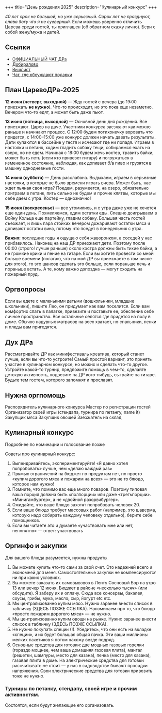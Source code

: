 +++
title="День рождения 2025"
description="Кулинарный конкурс"
+++

_40 лет срок не большой, но уже серьезный. Сорок лет не празднуют, слава богу что я не суеверный._ Если можешь уверенно отличить Царева среди гостей, ты приглашен (об обратном скажу лично). Бери с собой жену/мужа и детей.

Ссылки
---

- [ОФИЦИАЛЬНЫЙ ЧАТ ДРа](https://t.me/+Fbh2kLZKyahhY2Ri)
- [Добиралово](https://leotsarev.ru/personal/korvet/)
- [Вишлист](https://leotsarev.ru/personal/wishlist/leo/)
- [Чат, где обсуждают подарки](https://t.me/+_pYs8yJU3Dc5M2M6)

План ЦаревоДРа-2025
---

**12 июня (четверг, выходной)** — Жду гостей с вечера (до 19:00 приезжать **не нужно**). Что-то происходит, но это пока еще незаметно. Вечером что-то едят, а может быть даже пьют.

**13 июня (пятница, выходной)** — Основной день дня рождения. Все приезжают. Царев на даче. Участники конкурса заезжают как можно раньше и начинают процесс. С 12:00 будем потихонечку воровать что придется, с 14:00–15:00 уже конкурс должен начать давать результаты. Дети купаются в бассейне у тестя и исчезают где ни попадя. Играем в настолки и петанк, ходим гладить собаку тещи, собираемся ехать на озеро, но не едем. Начиная с 18:00 будем жечь костер, травить байки, может быть петь (если кто привезет гитару) и погружаться в измененное состояние, наблюдая, как допивает б/а пиво и грузятся в машину однодневные гости.

**14 июня (суббота)** — День расслабона. Выдыхаем, играем в серьезные настолки, в которые не было времени играть вчера. Может быть, нас ждет пьяная своя игра? Поедем, разумеется, на озеро, обязательно поиграем в петанк, пить сильно не будем и прочие клятвы, которые мы себе даем с утра. Костер — однозначно!

**15 июня (воскресенье)** — все утомились, и с утра даже уже не хочется еще один день. Похмеляемся, едим остатки еды. Спешно доигрываем в Войну Кольца еще партейку, гладим собаку. Большая часть гостей съезжает, и лишь пара стойких вечером дожаривают остатки мяса и допивают остатки вина, потому что поедут в понедельник с утра.

**Важно**: последние годы я ощущаю себя жаворонком, а соседей у нас прибавилось. Наконец на наш ДР приезжают дети. Поэтому после 00:00 (строго! лучше раньше) около костра должны быть тихие байки, а не громкие крики и пение на гитаре. Если вы хотите провести со мной больше времени (полагаю, что на мой ДР вы приезжаете в том числе для этого), то это шансов сделать это больше, если пораньше лечь и пораньше встать. А те, кому важно допоздна — могут сходить на пожарный пруд.

Оргвопросы
---
Если вы едете с маленькими детьми (дошкольники, младшие школьники), пишите Лео, он придумает как вам поселится. Если вам комфортно спать в палатке, привезите и поставьте ее, обеспечив себе личное пространство. Все остальные селятся где придется на полу в доме. Обычно надувных матрасов на всех хватает, но спальники, пенки и пледы вам пригодятся. 


Дух ДРа
---

Рассматривайте ДР как минифестиваль креатива, который станет лучше, если вы что-то устроите! Самый простой вариант, это принять участие в кулинарном конкурсе, но можно и сделать что-то другое. Устройте какой-то турнир, предложите помощь в чем-то, сделайте детскую активность, подвезите на ДР кого-нибудь, сыграйте на гитаре. Будьте тем гостем, которого запомнят и прославят.

<!-- В этом году помимо номинаций кулинарного конкурса будет номинация «лучшая некулинарная активность». Голосуйте за лучший замес! -->

Нужна оргпомощь
---
Распорядитель кулинарного конкурса
Мастер по регистрации гостей
Организатор своей игры (стендапа, турнира по петангу, name it)
Закупщик мяса
Закупщик овощей
Заезжатель на склад

Кулинарный конкурс
---

Подробнее по номинации и голосование позже

<!-- 
Проходит в этом году по номинациям:

1. Еда в среду (для тех, кто приедет в среду)
1. Ужин в пятницу / ланч в субботу (с вечера пятницы до 12-00). 
2. Салат / закуски в субботу.
3. Главное блюдо субботы (если их будет много поделим на «гриль» и «негриль»)
4. Детская номинация (повар младше 14 лет)
5. лучшая некулинарная активность



У пассивных гостей будет 1 голос в каждой номинации. Активный гость (тот, кто участвует сам в конкурсе, или активно помогал в организации) — имеет 2 голоса.
-->

Советы про кулинарный конкурс:
1. Выпендривайтесь, экспериментируйте! «Я давно хотел попробовать» лучше, чем «делаю каждый раз»
2. Прямых ограничений на бюджет по продуктам нет, но просто «купим дорогого мяса и пожарим на всех» — это не то блюдо, которое нам нужно!
3. Помните, что помимо вас еще много поваров. Поэтому типовая ваша порция должна быть «полпорции» или даже «третьпорции». «Минигамбургер», а не «двойной разорвибургер». 
4. Ожидайте, что ваше блюдо захотят попробовать человек 20.
5. Если ваше блюдо требует массовых работ (например, это шаверма, которую надо собирать каждому человеку отдельно), берите себе помощников.
6. Если вы читаете это и думаете «участвовать мне или нет, непонятно» — ответ: участвовать

Оргинфо и закупки
---

Для вашего блюда разумеется, нужны продукты. 
1. Вы можете купить что-то сами за свой счет. Это надежней всего и экономней для меня. Самостоятельные закупки не компенсируются ни при каких условиях.
1. Вы можете заказать их самовывовоз в Ленту Сосновый Бор на утро 13 или вечер 12 июня. Бюджет в районе «несколько тысяч» (или обсудите). Я заберу их и оплачу. Сюда все консервы, бакалея, соусы, грибы, мука, масло, сыр, йогурт etc etc. 
2. Мы централизованно купим мясо. Нужно заранее внести список в табличку (ЗДЕСЬ ПОЗЖЕ ССЫЛКА). Напоминаем про то, что блюдо «просто пожарим дорогого мяса» — не нужно.
3. Мы централизованно купим овощи на рынке. Нужно заранее внести список в табличку (ЗДЕСЬ ПОЗЖЕ ССЫЛКА). 
5. Не нужно покупать специи (!). Убедитесь, что они есть на вкладке «специи», и их будет большая общая пачка. Эти ваши миллионы мелких пакетиков я потом нахожу везде подряд.
6. Основные средства для готовки: две мощных газовых горелки (гораздо мощнее, чем ваша домашняя газовая плита), мангал (решетки, шампуры, место для казана), печка (место для казана), газовая плита в доме. На электрические средства для готовки рассчитывать не стоит — у нас в садоводстве бывают просадки напряжения. Свои электрические средства для готовки привозить тоже не нужно.

### Турниры по петанку, стендапу, своей игре и прочим активностям.

Состоятся, если будут желающие его организовать. 